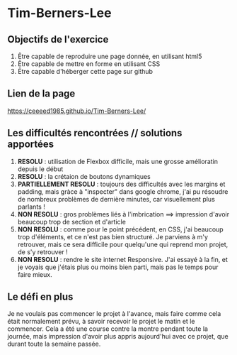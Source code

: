 # Tim-Berners-Lee

## Objectifs de l'exercice
1. Être capable de reproduire une page donnée, en utilisant html5
2. Être capable de mettre en forme en utilisant CSS
3. Être capable d'héberger cette page sur github

## Lien de la page
https://ceeeed1985.github.io/Tim-Berners-Lee/


## Les difficultés rencontrées // solutions apportées
1. **RESOLU** : utilisation de Flexbox difficile, mais une grosse amélioratin depuis le début
1. **RESOLU** : la crétaion de boutons dynamiques
1. **PARTIELLEMENT RESOLU** : toujours des difficultés avec les margins et padding, mais gràce à "inspecter" dans google chrome, j'ai pu résoudre de nombreux problèmes de dernière minutes, car visuellement plus parlants !
1. **NON RESOLU** : gros problèmes liés à l'imbrication ==> impression d'avoir beaucoup trop de section et d'article
1. **NON RESOLU** : comme pour le point précédent, en CSS, j'ai beaucoup trop d'éléments, et ce n'est pas bien structuré. Je parviens à m'y retrouver, mais ce sera difficile pour quelqu'une qui reprend mon projet, de s'y retrouver !
1. **NON RESOLU** : rendre le site internet Responsive. J'ai essayé à la fin, et je voyais que j'étais plus ou moins bien parti, mais pas le temps pour faire mieux.


## Le défi en plus
Je ne voulais pas commencer le projet à l'avance, mais faire comme cela était normalement prévu, à savoir recevoir le projet le matin et le commencer. Cela a été une course contre la montre pendant toute la journée, mais impression d'avoir plus appris aujourd'hui avec ce projet, que durant toute la semaine passée.